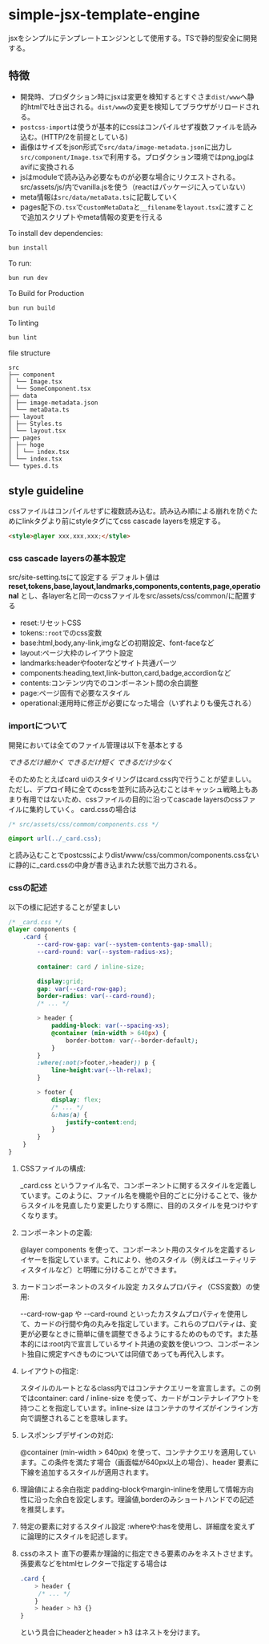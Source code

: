 # simple-jsx-template-engine

jsxをシンプルにテンプレートエンジンとして使用する。TSで静的型安全に開発する。

## 特徴

- 開発時、プロダクション時にjsxは変更を検知するとすぐさま`dist/www`へ静的htmlで吐き出される。`dist/www`の変更を検知してブラウザがリロードされる。
- `postcss-import`は使うが基本的にcssはコンパイルせず複数ファイルを読み込む。(HTTP/2を前提としている)
- 画像はサイズをjson形式で`src/data/image-metadata.json`に出力し`src/component/Image.tsx`で利用する。プロダクション環境ではpng,jpgはavifに変換される
- jsはmoduleで読み込み必要なものが必要な場合にリクエストされる。src/assets/js/内でvanilla.jsを使う（reactはパッケージに入っていない）
- meta情報は`src/data/metaData.ts`に記載していく
- pages配下の`.tsx`で`customMetaData`と`__filename`を`layout.tsx`に渡すことで追加スクリプトやmeta情報の変更を行える

To install dev dependencies:

```bash
bun install
```

To run:

```bash
bun run dev
```

To Build for Production

```bash
bun run build
```

To linting

```bash
bun lint
```

file structure

```tree
src
├── component
│ └── Image.tsx
│ └── SomeComponent.tsx
├── data
│ ├── image-metadata.json
│ └── metaData.ts
├── layout
│ ├── Styles.ts
│ └── layout.tsx
├── pages
│ ├── hoge
│ │ └── index.tsx
│ └── index.tsx
└── types.d.ts
```

## style guideline

cssファイルはコンパイルせずに複数読み込む。読み込み順による崩れを防ぐためにlinkタグより前にstyleタグにてcss cascade layersを規定する。

```html
<style>@layer xxx,xxx,xxx;</style>
```

### css cascade layersの基本設定

src/site-setting.tsにて設定する
デフォルト値は
**reset,tokens,base,layout,landmarks,components,contents,page,operational**
とし、各layer名と同一のcssファイルをsrc/assets/css/common/に配置する

- reset:リセットCSS
- tokens:`:root`でのcss変数
- base:html,body,any-link,imgなどの初期設定、font-faceなど
- layout:ページ大枠のレイアウト設定
- landmarks:headerやfooterなどサイト共通パーツ
- components:heading,text,link-button,card,badge,accordionなど
- contents:コンテンツ内でのコンポーネント間の余白調整
- page:ページ固有で必要なスタイル
- operational:運用時に修正が必要になった場合（いずれよりも優先される）

### importについて

開発においては全てのファイル管理は以下を基本とする

*できるだけ細かく*
*できるだけ短く*
*できるだけ少なく*

そのためたとえばcard uiのスタイリングはcard.css内で行うことが望ましい。ただし、デプロイ時に全てのcssを並列に読み込むことはキャッシュ戦略上もあまり有用ではないため、cssファイルの目的に沿ってcascade layersのcssファイルに集約していく。
card.cssの場合は

```css
/* src/assets/css/commom/components.css */

@import url(../_card.css);
```

と読み込むことでpostcssによりdist/www/css/common/components.cssないに静的に_card.cssの中身が書き込まれた状態で出力される。

### cssの記述

以下の様に記述することが望ましい

```css
/* _card.css */
@layer components {
    .card {
        --card-row-gap: var(--system-contents-gap-small);
        --card-round: var(--system-radius-xs);
        
        container: card / inline-size;

        display:grid;
        gap: var(--card-row-gap);
        border-radius: var(--card-round);
        /* ... */

        > header {
            padding-block: var(--spacing-xs);
            @container (min-width > 640px) {
                border-bottom: var(--border-default);
            }
        }
        :where(:not(>footer,>header)) p {
            line-height:var(--lh-relax);
        }

        > footer {
            display: flex;
            /* ... */
            &:has(a) {
                justify-content:end;
            }
        }
    }
}
```

1. CSSファイルの構成:

    _card.css というファイル名で、コンポーネントに関するスタイルを定義しています。このように、ファイル名を機能や目的ごとに分けることで、後からスタイルを見直したり変更したりする際に、目的のスタイルを見つけやすくなります。

2. コンポーネントの定義:

    @layer components を使って、コンポーネント用のスタイルを定義するレイヤーを指定しています。これにより、他のスタイル（例えばユーティリティスタイルなど）と明確に分けることができます。

3. カードコンポーネントのスタイル設定
    カスタムプロパティ（CSS変数）の使用:

    --card-row-gap や --card-round といったカスタムプロパティを使用して、カードの行間や角の丸みを指定しています。これらのプロパティは、変更が必要なときに簡単に値を調整できるようにするためのものです。また基本的には:root内で宣言しているサイト共通の変数を使いつつ、コンポーネント独自に規定すべきものについては同値であっても再代入します。

4. レイアウトの指定:

    スタイルのルートとなるclass内ではコンテナクエリーを宣言します。この例ではcontainer: card / inline-size を使って、カードがコンテナレイアウトを持つことを指定しています。inline-size はコンテナのサイズがインライン方向で調整されることを意味します。

5. レスポンシブデザインの対応:

    @container (min-width > 640px) を使って、コンテナクエリを適用しています。この条件を満たす場合（画面幅が640px以上の場合）、header 要素に下線を追加するスタイルが適用されます。

6. 理論値による余白指定
   padding-blockやmargin-inlineを使用して情報方向性に沿った余白を設定します。理論値,borderのみショートハンドでの記述を推奨します。

7. 特定の要素に対するスタイル設定
    :whereや:hasを使用し、詳細度を変えずに論理的にスタイルを記述します。

8. cssのネスト
    直下の要素か理論的に指定できる要素のみをネストさせます。孫要素などをhtmlセレクターで指定する場合は

    ```css
    .card {
        > header {
         /* ... */   
        }
        > header > h3 {}
    }
    ```
    
    という具合にheaderとheader > h3 はネストを分けます。